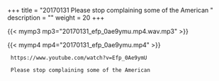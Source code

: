 +++
title = "20170131  Please stop complaining some of the American "
description = ""
weight = 20
+++

{{< mymp3 mp3="20170131_efp_0ae9ymu.mp4.wav.mp3" >}}

{{< mymp4 mp4="20170131_efp_0ae9ymu.mp4" >}}

     https://www.youtube.com/watch?v=Efp_0Ae9ymU 
     
     Please stop complaining some of the American 
